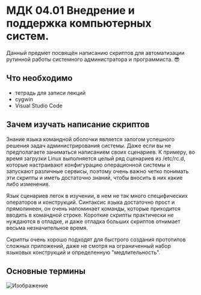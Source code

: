 # **МДК 04.01 Внедрение и поддержка компьютерных систем.**
Данный предмет посвящён написанию скриптов для автоматизации рутинной работы системного администратора и программиста. :sunglasses:
## Что необходимо
* тетрадь для записи лекций
* cygwin
* Visual Studio Code
## Зачем изучать написание скриптов
Знание языка командной оболочки является залогом успешного решения задач администрирования системы. Даже если вы не предполагаете заниматься написанием своих сценариев. К примеру, во время загрузки Linux выполняется целый ряд сценариев из /etc/rc.d, которые настраивают конфигурацию операционной системы и запускают различные сервисы, поэтому очень важно четко понимать эти скрипты и иметь достаточно знаний, чтобы вносить в них какие либо изменения.

Язык сценариев легок в изучении, в нем не так много специфических операторов и конструкций. Синтаксис языка достаточно прост и прямолинеен, он очень напоминает команды, которые приходится вводить в командной строке. Короткие скрипты практически не нуждаются в отладке, и даже отладка больших скриптов отнимает весьма незначительное время.

Скрипты очень хорошо подходят для быстрого создания прототипов сложных приложений, даже не смотря на ограниченный набор языковых конструкций и определенную "медлительность".
## Основные термины
![Изображение](https://www.google.ru/imgres?q=%D1%84%D0%BE%D1%82%D0%BE%20%D0%BA%D0%BE%D0%BC%D0%BF&imgurl=https%3A%2F%2Fw7.pngwing.com%2Fpngs%2F437%2F606%2Fpng-transparent-computer-keyboard-desktop-computers-computer-computer-network-computer-keyboard-computer.png&imgrefurl=https%3A%2F%2Fwww.pngwing.com%2Fru%2Fsearch%3Fq%3D%25D0%25BA%25D0%25BE%25D0%25BC%25D0%25BF&docid=BVHHAHi6wkh5oM&tbnid=JGxYAsM4WUXnEM&vet=12ahUKEwjy7e3OrfSIAxW4_skDHZDZNO8QM3oECGIQAA..i&w=920&h=483&hcb=2&ved=2ahUKEwjy7e3OrfSIAxW4_skDHZDZNO8QM3oECGIQAA)

